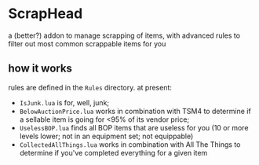 # ScrapHead

a (better?) addon to manage scrapping of items, with advanced rules to filter out most common scrappable items for you

## how it works

rules are defined in the `Rules` directory. at present:

- `IsJunk.lua` is for, well, junk;
- `BelowAuctionPrice.lua` works in combination with TSM4 to determine if a sellable item is going for <95% of its vendor price;
- `UselessBOP.lua` finds all BOP items that are useless for you (10 or more levels lower; not in an equipment set; not equippable)
- `CollectedAllThings.lua` works in combination with All The Things to determine if you've completed everything for a given item